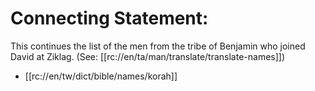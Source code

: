 # Connecting Statement:

This continues the list of the men from the tribe of Benjamin who joined David at Ziklag. (See: [[rc://en/ta/man/translate/translate-names]])
* [[rc://en/tw/dict/bible/names/korah]]

